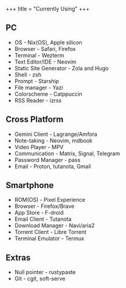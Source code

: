 +++
title = "Currently Using"
+++

## PC

* OS - Nix(OS), Apple silicon
* Browser - Safari, Firefox
* Terminal - Wezterm
* Text Editor/IDE - Neovim
* Static Site Generator - Zola and Hugo
* Shell - zsh
* Prompt - Starship
* File manager - Yazi
* Colorscheme - Catppuccin
* RSS Reader -  izrss

## Cross Platform

* Gemini Client - Lagrange/Amfora
* Note-taking - Neovim, mdbook
* Video Player - MPV
* Communication - Matrix, Signal, Telegram
* Password Manager - pass
* Email - Proton, tutanota, Gmail

## Smartphone

* ROM(OS) - Pixel Experience
* Browser - Firefox/Brave
* App Store - F-droid
* Email Client - Tutanota
* Download Manager - Navi/aria2
* Torrent Client - Libre Torrent
* Terminal Emulator - Termux

## Extras

* Null pointer - rustypaste
* Git - cgit, soft-serve
